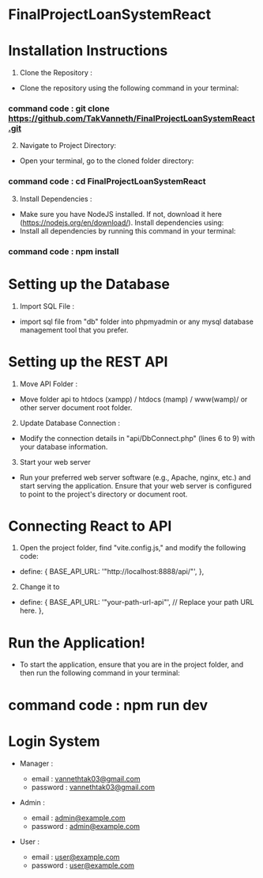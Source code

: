 # FinalProjectLoanSystemReact

# Installation Instructions

1. Clone the Repository :
- Clone the repository using the following command in your terminal:
### command code : git clone https://github.com/TakVanneth/FinalProjectLoanSystemReact.git

2. Navigate to Project Directory:
- Open your terminal, go to the cloned folder directory:
### command code : cd FinalProjectLoanSystemReact

3. Install Dependencies :
- Make sure you have NodeJS installed. If not, download it here (https://nodejs.org/en/download/). Install dependencies using:
- Install all dependencies by running this command in your terminal:
### command code : npm install

# Setting up the Database

1. Import SQL File :
- import sql file from "db" folder into phpmyadmin or any mysql database management tool that you prefer.

# Setting up the REST API

1. Move API Folder :
- Move folder api to htdocs (xampp) / htdocs (mamp) / www(wamp)/ or other server document root folder.

2. Update Database Connection :
- Modify the connection details in "api/DbConnect.php" (lines 6 to 9) with your database information.

3. Start your web server
- Run your preferred web server software (e.g., Apache, nginx, etc.) and start serving the application. Ensure that your web server is configured to point to the project's directory or document root.

# Connecting React to API

1. Open the project folder, find "vite.config.js," and modify the following code:
- define: {
    BASE_API_URL: '"http://localhost:8888/api/"',
  },

2. Change it to 
- define: {
    BASE_API_URL: '"your-path-url-api"', // Replace your path URL here.
  },

# Run the Application!
- To start the application, ensure that you are in the project folder, and then run the following command in your terminal:
# command code : npm run dev

# Login System 
- Manager :
    - email : vannethtak03@gmail.com
    - password : vannethtak03@gmail.com

- Admin :
    - email : admin@example.com 
    - password : admin@example.com

- User : 
    - email : user@example.com
    - password : user@example.com